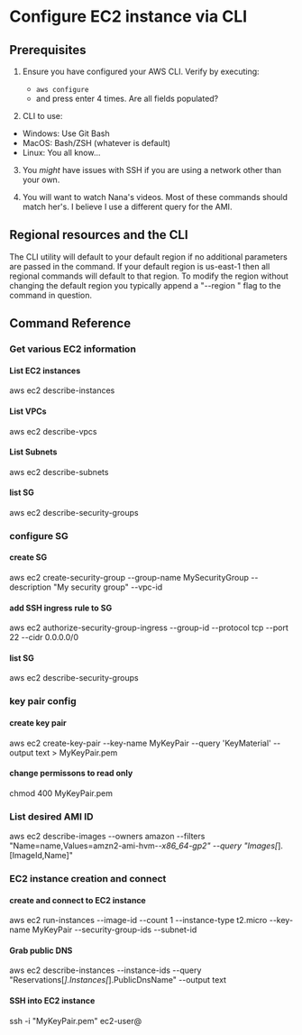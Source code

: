 # Configure EC2 instance via CLI 

## Prerequisites 
1) Ensure you have configured your AWS CLI. Verify by executing:
    - `aws configure`
    - and press enter 4 times. Are all fields populated? 

2) CLI to use: 
- Windows: Use Git Bash
- MacOS: Bash/ZSH (whatever is default)
- Linux: You all know...

3) You *might* have issues with SSH if you are using a network other than your own. 

4) You will want to watch Nana's videos. Most of these commands should match her's. I believe I use a different query for the AMI. 

## Regional resources and the CLI
The CLI utility will default to your default region if no additional parameters are passed in the command. If your default region is us-east-1 then all regional commands will default to that region. To modify the region without changing the default region you typically append a "--region <desired region>" flag to the command in question. 

## Command Reference


### Get various EC2 information
#### List EC2 instances
aws ec2 describe-instances

#### List VPCs
aws ec2 describe-vpcs

#### List Subnets
aws ec2 describe-subnets

#### list SG 
aws ec2 describe-security-groups



### configure SG
#### create SG
aws ec2 create-security-group --group-name MySecurityGroup --description "My security group" --vpc-id <your-vpc-id>

#### add SSH ingress rule to SG
aws ec2 authorize-security-group-ingress --group-id <your-sg-id> --protocol tcp --port 22 --cidr 0.0.0.0/0

#### list SG 
aws ec2 describe-security-groups



### key pair config 
#### create key pair 
aws ec2 create-key-pair --key-name MyKeyPair --query 'KeyMaterial' --output text > MyKeyPair.pem

#### change permissons to read only  
chmod 400 MyKeyPair.pem


### List desired AMI ID
aws ec2 describe-images --owners amazon --filters "Name=name,Values=amzn2-ami-hvm-*-x86_64-gp2" --query "Images[*].[ImageId,Name]"


### EC2 instance creation and connect
#### create and connect to EC2 instance 
aws ec2 run-instances --image-id <ami-id> --count 1 --instance-type t2.micro --key-name MyKeyPair --security-group-ids <your-sg-id> --subnet-id <your-subnet-id>

#### Grab public DNS
aws ec2 describe-instances --instance-ids <your-instance-id> --query "Reservations[*].Instances[*].PublicDnsName" --output text

#### SSH into EC2 instance
ssh -i "MyKeyPair.pem" ec2-user@<your-ec2-public-dns>
